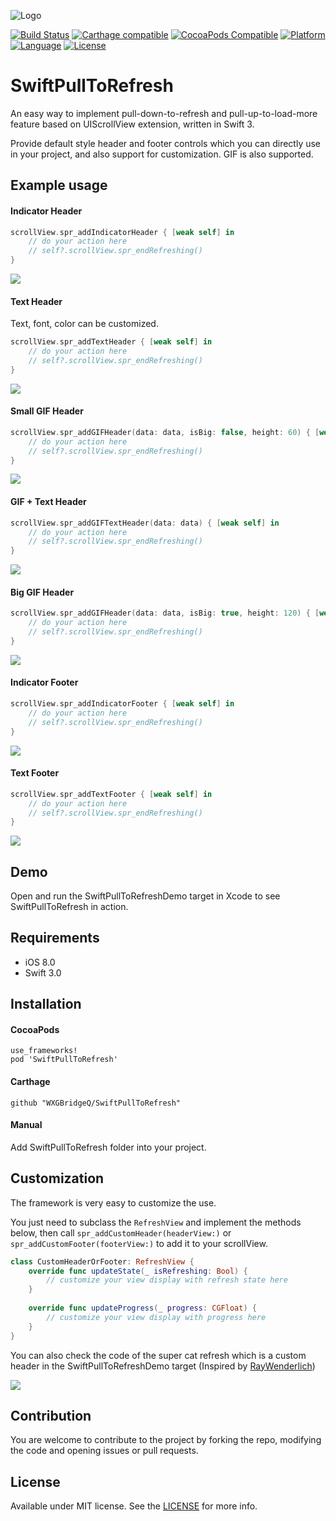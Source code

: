 ![Logo](logo.png)

[![Build Status](https://travis-ci.org/WXGBridgeQ/SwiftPullToRefresh.svg)](https://travis-ci.org/WXGBridgeQ/SwiftPullToRefresh)
[![Carthage compatible](https://img.shields.io/badge/Carthage-compatible-4BC51D.svg)](https://github.com/Carthage/Carthage)
[![CocoaPods Compatible](https://img.shields.io/cocoapods/v/SwiftPullToRefresh.svg)](https://cocoapods.org/pods/SwiftPullToRefresh)
[![Platform](https://img.shields.io/cocoapods/p/SwiftPullToRefresh.svg)](https://cocoapods.org/pods/SwiftPullToRefresh)
[![Language](https://img.shields.io/badge/language-swift-orange.svg)](https://swift.org/)
[![License](https://img.shields.io/badge/license-MIT-000000.svg)](https://github.com/WXGBridgeQ/SwiftPullToRefresh/blob/master/LICENSE)

# SwiftPullToRefresh

An easy way to implement pull-down-to-refresh and pull-up-to-load-more feature based on UIScrollView extension, written in Swift 3.

Provide default style header and footer controls which you can directly use in your project, and also support for customization. GIF is also supported.

## Example usage

#### Indicator Header

```swift
scrollView.spr_addIndicatorHeader { [weak self] in
    // do your action here
    // self?.scrollView.spr_endRefreshing()
}
```

![](SwiftPullToRefreshDemo/demo01.gif)

#### Text Header

Text, font, color can be customized.

```swift
scrollView.spr_addTextHeader { [weak self] in
    // do your action here
    // self?.scrollView.spr_endRefreshing()
}
```

![](SwiftPullToRefreshDemo/demo02.gif)

#### Small GIF Header

```swift
scrollView.spr_addGIFHeader(data: data, isBig: false, height: 60) { [weak self] in
    // do your action here
    // self?.scrollView.spr_endRefreshing()
}
```

![](SwiftPullToRefreshDemo/demo03.gif)

#### GIF + Text Header

```swift
scrollView.spr_addGIFTextHeader(data: data) { [weak self] in
    // do your action here
    // self?.scrollView.spr_endRefreshing()
}
```

![](SwiftPullToRefreshDemo/demo04.gif)

#### Big GIF Header

```swift
scrollView.spr_addGIFHeader(data: data, isBig: true, height: 120) { [weak self] in
    // do your action here
    // self?.scrollView.spr_endRefreshing()
}
```

![](SwiftPullToRefreshDemo/demo05.gif)

#### Indicator Footer

```swift
scrollView.spr_addIndicatorFooter { [weak self] in
    // do your action here
    // self?.scrollView.spr_endRefreshing()
}
```

![](SwiftPullToRefreshDemo/demo07.gif)

#### Text Footer

```swift
scrollView.spr_addTextFooter { [weak self] in
    // do your action here
    // self?.scrollView.spr_endRefreshing()
}
```

![](SwiftPullToRefreshDemo/demo08.gif)

## Demo

Open and run the SwiftPullToRefreshDemo target in Xcode to see SwiftPullToRefresh in action.

## Requirements

* iOS 8.0
* Swift 3.0

## Installation

#### CocoaPods

```
use_frameworks!
pod 'SwiftPullToRefresh'
```

#### Carthage

```
github "WXGBridgeQ/SwiftPullToRefresh"
```

#### Manual

Add SwiftPullToRefresh folder into your project.

## Customization

The framework is very easy to customize the use.

You just need to subclass the `RefreshView` and implement the methods below, then call `spr_addCustomHeader(headerView:)` or `spr_addCustomFooter(footerView:)` to add it to your scrollView.

```swift
class CustomHeaderOrFooter: RefreshView {
    override func updateState(_ isRefreshing: Bool) {
        // customize your view display with refresh state here
    }
    
    override func updateProgress(_ progress: CGFloat) {
        // customize your view display with progress here
    }
}
```

You can also check the code of the super cat refresh which is a custom header in the SwiftPullToRefreshDemo target (Inspired by [RayWenderlich](https://videos.raywenderlich.com/courses/68-scroll-view-school/lessons/18))

![](SwiftPullToRefreshDemo/demo06.gif)

## Contribution

You are welcome to contribute to the project by forking the repo, modifying the code and opening issues or pull requests.

## License

Available under MIT license. See the [LICENSE](https://github.com/WXGBridgeQ/SwiftPullToRefresh/blob/master/LICENSE) for more info.